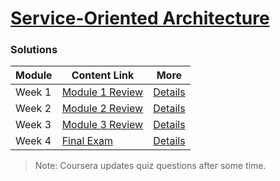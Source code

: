 # [Service-Oriented Architecture](https://www.coursera.org/learn/service-oriented-architecture/)  

### Solutions

| Module |  Content Link                                     |  More                                             | 
|--------|---------------------------------------------------|---------------------------------------------------| 
| Week 1 | [Module 1 Review](Week-1/Quiz-Module-1-Review.md) | [Details](Week-1/Quiz-Module-1-Review-Details.md) |
| Week 2 | [Module 2 Review](Week-2/Quiz-Module-2-Review.md) | [Details](Week-2/Quiz-Module-2-Review-Details.md) |  
| Week 3 | [Module 3 Review](Week-3/Quiz-Module-3-Review.md) | [Details](Week-3/Quiz-Module-3-Review-Details.md) |   
| Week 4 | [Final Exam](Week-4/Quiz-Final-Exam.md)           | [Details](Week-4/Quiz-Final-Exam-Details.md)      |   


> Note: Coursera updates quiz questions after some time. 

